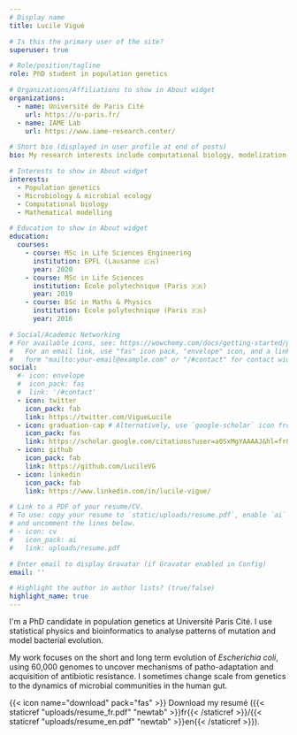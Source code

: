 ```yaml
---
# Display name
title: Lucile Vigué

# Is this the primary user of the site?
superuser: true

# Role/position/tagline
role: PhD student in population genetics

# Organizations/Affiliations to show in About widget
organizations:
  - name: Université de Paris Cité
    url: https://u-paris.fr/
  - name: IAME Lab
    url: https://www.iame-research.center/

# Short bio (displayed in user profile at end of posts)
bio: My research interests include computational biology, modelization, and microbial evolution with a special focus on _E. coli_ population genetics.

# Interests to show in About widget
interests:
  - Population genetics
  - Microbiology & microbial ecology
  - Computational biology
  - Mathematical modelling

# Education to show in About widget
education:
  courses:
    - course: MSc in Life Sciences Engineering
      institution: EPFL (Lausanne 🇨🇭)
      year: 2020
    - course: MSc in Life Sciences
      institution: École polytechnique (Paris 🇫🇷)
      year: 2019
    - course: BSc in Maths & Physics
      institution: École polytechnique (Paris 🇫🇷)
      year: 2016

# Social/Academic Networking
# For available icons, see: https://wowchemy.com/docs/getting-started/page-builder/#icons
#   For an email link, use "fas" icon pack, "envelope" icon, and a link in the
#   form "mailto:your-email@example.com" or "/#contact" for contact widget.
social:
  #- icon: envelope
  #  icon_pack: fas
  #  link: '/#contact'
  - icon: twitter
    icon_pack: fab
    link: https://twitter.com/VigueLucile
  - icon: graduation-cap # Alternatively, use `google-scholar` icon from `ai` icon pack
    icon_pack: fas
    link: https://scholar.google.com/citations?user=a0SxMgYAAAAJ&hl=fr&oi=ao
  - icon: github
    icon_pack: fab
    link: https://github.com/LucileVG
  - icon: linkedin
    icon_pack: fab
    link: https://www.linkedin.com/in/lucile-vigue/

# Link to a PDF of your resume/CV.
# To use: copy your resume to `static/uploads/resume.pdf`, enable `ai` icons in `params.toml`,
# and uncomment the lines below.
# - icon: cv
#   icon_pack: ai
#   link: uploads/resume.pdf

# Enter email to display Gravatar (if Gravatar enabled in Config)
email: ''

# Highlight the author in author lists? (true/false)
highlight_name: true
---
```


I'm a PhD candidate in population genetics at Université Paris Cité. I use statistical physics and bioinformatics to analyse patterns of mutation and model bacterial evolution.

My work focuses on the short and long term evolution of _Escherichia coli_, using 60,000 genomes to uncover mechanisms of patho-adaptation and acquisition of antibiotic resistance. I sometimes change scale from genetics to the dynamics of microbial communities in the human gut.



{{< icon name="download" pack="fas" >}} Download my resumé ({{< staticref "uploads/resume_fr.pdf" "newtab" >}}fr{{< /staticref >}}/{{< staticref "uploads/resume_en.pdf" "newtab" >}}en{{< /staticref >}}).

